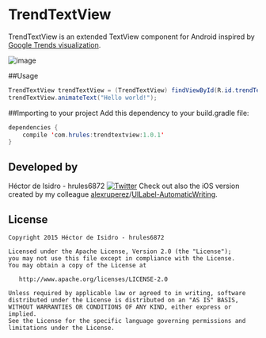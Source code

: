 TrendTextView
=====
TrendTextView is an extended TextView component for Android inspired by [Google Trends visualization](http://www.google.com/trends/hottrends/visualize).

![image](demo.gif)

##Usage
```java
TrendTextView trendTextView = (TrendTextView) findViewById(R.id.trendTextView);
trendTextView.animateText("Hello world!");
```

##Importing to your project
Add this dependency to your build.gradle file:
```java
dependencies {
    compile 'com.hrules:trendtextview:1.0.1'
}
```

Developed by
-------
Héctor de Isidro - hrules6872 [![Twitter](http://img.shields.io/badge/contact-@hector6872-blue.svg?style=flat)](http://twitter.com/hector6872)
Check out also the iOS version created by my colleague [alexruperez](https://github.com/alexruperez)/[UILabel-AutomaticWriting](https://github.com/alexruperez/UILabel-AutomaticWriting).

License
-------
    Copyright 2015 Héctor de Isidro - hrules6872

    Licensed under the Apache License, Version 2.0 (the "License");
    you may not use this file except in compliance with the License.
    You may obtain a copy of the License at

       http://www.apache.org/licenses/LICENSE-2.0

    Unless required by applicable law or agreed to in writing, software
    distributed under the License is distributed on an "AS IS" BASIS,
    WITHOUT WARRANTIES OR CONDITIONS OF ANY KIND, either express or implied.
    See the License for the specific language governing permissions and
    limitations under the License.
